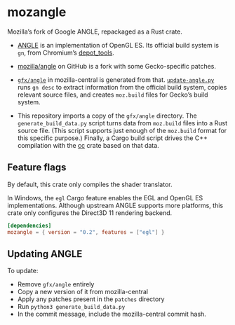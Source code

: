 mozangle
========

Mozilla’s fork of Google ANGLE, repackaged as a Rust crate.

* [ANGLE] is an implementation of OpenGL ES.
  Its official build system is `gn`, from Chromium’s [depot_tools].

* [mozilla/angle] on GitHub is a fork with some Gecko-specific patches.

* [`gfx/angle`] in mozilla-central is generated from that.
  [`update-angle.py`] runs `gn desc` to extract information from the official build system,
  copies relevant source files,
  and creates `moz.build` files for Gecko’s build system.

* This repository imports a copy of the `gfx/angle` directory.
  The `generate_build_data.py` script turns data from `moz.build` files into a Rust source file.
  (This script supports just enough of the `moz.build` format for this specific purpose.)
  Finally, a Cargo build script drives the C++ compilation with the [cc] crate based on that data.

[ANGLE]: https://chromium.googlesource.com/angle/angle
[depot_tools]: https://commondatastorage.googleapis.com/chrome-infra-docs/flat/depot_tools/docs/html/depot_tools_tutorial.html
[mozilla/angle]: https://github.com/mozilla/angle/
[`gfx/angle`]: https://hg.mozilla.org/mozilla-central/file/tip/gfx/angle
[`update-angle.py`]: https://hg.mozilla.org/mozilla-central/file/tip/gfx/angle/update-angle.py
[cc]: https://crates.io/crates/cc


Feature flags
-------------

By default, this crate only compiles the shader translator.

In Windows, the `egl` Cargo feature enables the EGL and OpenGL ES implementations.
Although upstream ANGLE supports more platforms,
this crate only configures the Direct3D 11 rendering backend.

```toml
[dependencies]
mozangle = { version = "0.2", features = ["egl"] }
```


Updating ANGLE
--------------

To update:

* Remove `gfx/angle` entirely
* Copy a new version of it from mozilla-central
* Apply any patches present in the `patches` directory
* Run `python3 generate_build_data.py`
* In the commit message, include the mozilla-central commit hash.